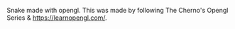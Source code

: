 Snake made with opengl. This was made by following The Cherno's Opengl Series & https://learnopengl.com/.